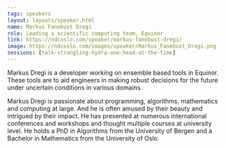 ```yaml
---
tags: speakers
layout: layouts/speaker.html
name: Markus Fanebust Dregi
role: Leading a scientific computing team, Equinor
link: https://ndcoslo.com/speaker/markus-fanebust-dregi/
image: https://ndcoslo.com/images/speaker/Markus_Fanebust_Dregi.png
sessions: [talk-strangling-hydra-one-head-at-the-time]
---
```

Markus Dregi is a developer working on ensemble based tools in Equinor. These tools are to aid engineers in making robust decisions for the future under uncertain conditions in various domains.

Markus Dregi is passionate about programming, algorithms, mathematics and computing at large. And he is often amused by their beauty and intrigued by their impact. He has presented at numerous international conferences and workshops and thought multiple courses at university level. He holds a PhD in Algorithms from the University of Bergen and a Bachelor in Mathematics from the University of Oslo.
